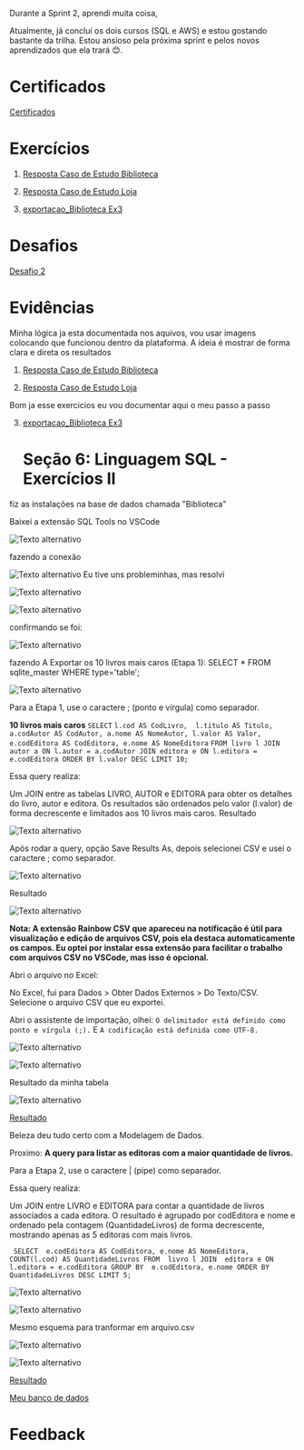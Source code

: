 
Durante a Sprint 2, aprendi muita coisa, 


Atualmente, já concluí os dois cursos (SQL e AWS) e estou gostando bastante da trilha. Estou ansioso pela próxima sprint e pelos novos aprendizados que ela trará 😊.

# Certificados

 [ Certificados](../Sprint_2/certificados/img/AWS%20Partner%20Sales%20Accreditation%20(Business)(Portuguese).png)

# Exercícios

1. [Resposta Caso de Estudo Biblioteca](../Sprint_2/exercicios/Caso_de_Estudo_Biblioteca/biblioteca/Exercicio_1_ao_7.sql)

2. [Resposta Caso de Estudo Loja](../Sprint_2/exercicios/Caso_de_Estudo_Loja/loja/Exercicio_8_ao_16.sql)

3. [exportacao_Biblioteca Ex3](../Sprint_2/exercicios/exportacao_Biblioteca/biblioteca2/query.sql)



# Desafios

[Desafio 2](../Sprint_2/Desafio/README.MD)


# Evidências

Minha lógica ja esta documentada nos aquivos, vou usar imagens colocando que funcionou dentro da plataforma. A ideia é mostrar de forma clara e direta os resultados

1. [Resposta Caso de Estudo Biblioteca](../Sprint_2/exercicios/Caso_de_Estudo_Biblioteca/biblioteca/Exercicio_1_ao_7.sql)

2. [Resposta Caso de Estudo Loja](../Sprint_2/exercicios/Caso_de_Estudo_Loja/loja/Exercicio_8_ao_16.sql)

Bom ja esse exercicios eu vou documentar aqui o meu passo a passo

3. [exportacao_Biblioteca Ex3](../Sprint_2/exercicios/exportacao_Biblioteca/biblioteca2/query.sql)

    # Seção 6: Linguagem SQL - Exercícios II


fiz as instalações na base de dados chamada "Biblioteca"

Baixei a extensão SQL Tools no VSCode

![Texto alternativo](../Sprint_2/evidencias/exportacao_Biblioteca/SQL_Tools_1.png)

fazendo a conexão

![Texto alternativo](../Sprint_2/evidencias/exportacao_Biblioteca/SQL_Tools_2.png)
Eu tive uns probleminhas, mas resolvi

![Texto alternativo](../Sprint_2/evidencias/exportacao_Biblioteca/SQL_Tools_3.png)

![Texto alternativo](../Sprint_2/evidencias/exportacao_Biblioteca/SQL_Tools_4.png)

confirmando se foi:

![Texto alternativo](../Sprint_2/evidencias/exportacao_Biblioteca/SQL_Tools_5.png)


fazendo A Exportar os 10 livros mais caros (Etapa 1):
SELECT * FROM sqlite_master WHERE type='table';

![Texto alternativo](../Sprint_2/evidencias/exportacao_Biblioteca/exportacao_Biblioteca_image1.png)

Para a Etapa 1, use o caractere ; (ponto e vírgula) como separador.

**10 livros mais caros**
`SELECT`
	`l.cod AS CodLivro, 
    l.titulo AS Titulo,
	a.codAutor AS CodAutor,
	a.nome AS NomeAutor,
	l.valor AS Valor,
	e.codEditora AS CodEditora,
	e.nome AS NomeEditora`
`FROM
	livro l
JOIN
	autor a ON l.autor = a.codAutor
JOIN
	editora e ON l.editora = e.codEditora
ORDER BY
	l.valor DESC
LIMIT 10;`

Essa query realiza:

Um JOIN entre as tabelas LIVRO, AUTOR e EDITORA para obter os detalhes do livro, autor e editora.
Os resultados são ordenados pelo valor (l.valor) de forma decrescente e limitados aos 10 livros mais caros.
Resultado

![Texto alternativo](../Sprint_2/evidencias/exportacao_Biblioteca/exportacao_Biblioteca_image2.png)

Após rodar a query, opção Save Results As, depois selecionei CSV e usei o caractere ; como separador.

![Texto alternativo](../Sprint_2/evidencias/exportacao_Biblioteca/exportacao_Biblioteca_image3.png)

Resultado

![Texto alternativo](../Sprint_2/evidencias/exportacao_Biblioteca/exportacao_Biblioteca_image4.png)

**Nota: A extensão Rainbow CSV que apareceu na notificação é útil para visualização e edição de arquivos CSV, pois ela destaca automaticamente os campos. Eu optei por instalar essa extensão para facilitar o trabalho com arquivos CSV no VSCode, mas isso é opcional.**

Abri o arquivo no Excel:

No Excel, fui para Dados > Obter Dados Externos > Do Texto/CSV.
Selecione o arquivo CSV que eu exportei.

Abri o assistente de importação, olhei:
`O delimitador está definido como ponto e vírgula (;).`
E
`A codificação está definida como UTF-8.`

![Texto alternativo](../Sprint_2/evidencias/exportacao_Biblioteca/exportacao_Biblioteca_image5.png)

![Texto alternativo](../Sprint_2/evidencias/exportacao_Biblioteca/exportacao_Biblioteca_image6.png)

Resultado da minha tabela

![Texto alternativo](../Sprint_2/evidencias/exportacao_Biblioteca/exportacao_Biblioteca_image7.png)

[Resultado](exercicios/exportacao_Biblioteca/biblioteca2/livros_caros.csv)

Beleza deu tudo certo com a Modelagem de Dados.

Proximo:
**A query para listar as editoras com a maior quantidade de livros.**

Para a Etapa 2, use o caractere | (pipe) como separador.


Essa query realiza:

Um JOIN entre LIVRO e EDITORA para contar a quantidade de livros associados a cada editora.
O resultado é agrupado por codEditora e nome e ordenado pela contagem (QuantidadeLivros) de forma decrescente, mostrando apenas as 5 editoras com mais livros.

   ` SELECT 
    e.codEditora AS CodEditora,
    e.nome AS NomeEditora,
    COUNT(l.cod) AS QuantidadeLivros
FROM 
    livro l
JOIN 
    editora e ON l.editora = e.codEditora
GROUP BY 
    e.codEditora, e.nome
ORDER BY 
    QuantidadeLivros DESC
LIMIT 5;`

![Texto alternativo](../Sprint_2/evidencias/exportacao_Biblioteca/exportacao_Biblioteca_image8.png)

![Texto alternativo](../Sprint_2/evidencias/exportacao_Biblioteca/exportacao_Biblioteca_image9.png)

Mesmo esquema para tranformar em arquivo.csv


![Texto alternativo](../Sprint_2/evidencias/exportacao_Biblioteca/exportacao_Biblioteca_image5.png)

![Texto alternativo](../Sprint_2/evidencias/exportacao_Biblioteca/exportacao_Biblioteca_image6.png)

[Resultado](exercicios/exportacao_Biblioteca/biblioteca2/maiores_editoras.csv)

[Meu banco de dados](../../Sprint2.session.sql)

# Feedback
